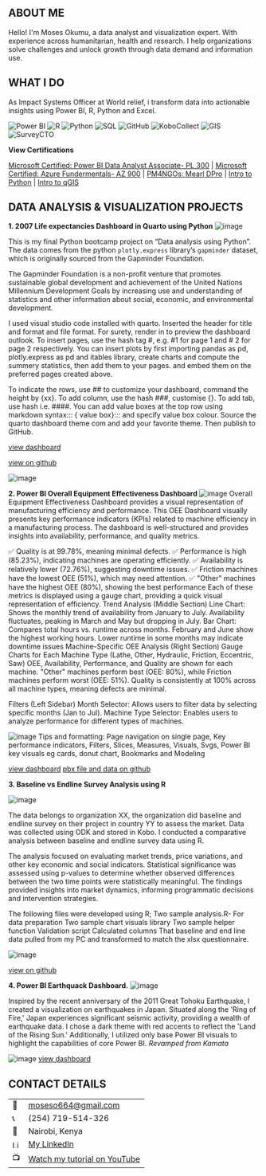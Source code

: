 <!--Section 1: Introduce your self-->
## ABOUT ME

Hello! I'm Moses Okumu, a data analyst and visualization expert. With experience across humanitarian, health and research. I help organizations solve challenges and unlock growth through data demand and information use.


<!--Mention your top/relevant skills here - core and soft skills-->
## WHAT I DO

As Impact Systems Officer at World relief, i transform data into actionable insights using Power BI, R, Python and Excel.

  ![Power BI](https://img.shields.io/badge/Power%20BI-F2C811?style=flat-square&logo=powerbi&logoColor=black)
  ![R](https://img.shields.io/badge/R-276DC3?style=flat-square&logo=r&logoColor=white)
  ![Python](https://img.shields.io/badge/Python-3776AB?style=flat-square&logo=python&logoColor=white)
  ![SQL](https://img.shields.io/badge/SQL-CC2927?style=flat-square&logo=microsoft-sql-server&logoColor=white)
  ![GitHub](https://img.shields.io/badge/GitHub-181717?style=flat-square&logo=github&logoColor=white)
  ![KoboCollect](https://img.shields.io/badge/KoboCollect-005BBB?style=flat-square&logo=kobotoolbox&logoColor=white)
  ![GIS](https://img.shields.io/badge/GIS-006747?style=flat-square&logo=esri&logoColor=white)
  ![SurveyCTO](https://img.shields.io/badge/SurveyCTO-005BBB?style=flat-square)

**View Certifications**

[Microsoft Certified: Power BI Data Analyst Associate- PL 300](https://github.com/Mose742/portfolio/blob/main/documents/Certifications%20-%20MosesOkumu-7399%20_%20Microsoft%20Learn.pdf) | 
[Microsoft Certified: Azure Fundermentals- AZ 900](https://github.com/Mose742/portfolio/blob/main/documents/azure_cert.pdf) | 
[PM4NGOs: Mearl DPro](https://github.com/Mose742/portfolio/blob/main/documents/mear_dpro.pdf) | 
[Intro to Python](https://github.com/Mose742/portfolio/blob/main/documents/python.pdf) | 
[Intro to qGIS](https://github.com/Mose742/portfolio/blob/main/documents/gis.pdf) 
<!--Section 2: List 3-4 key projects-->
## DATA ANALYSIS & VISUALIZATION PROJECTS

**1. 2007 Life expectancies Dashboard in Quarto using Python**
![image](gapminder.png)

This is my final Python bootcamp project on “Data analysis using Python”. The data comes from the python `plotly.express` library’s `gapminder` dataset, which is originally sourced from the Gapminder Foundation.

The Gapminder Foundation is a non-profit venture that promotes sustainable global development and achievement of the United Nations Millennium Development Goals by increasing use and understanding of statistics and other information about social, economic, and environmental development.

I used visual studio code installed with quarto. Inserted the header for title and format and file format. For surety, render in to preview the dashboard outlook. To insert pages, use the hash tag #, e.g. #1 for page 1 and # 2 for page 2 respectively. 
You can insert plots by first importing pandas as pd, plotly.express as pd and itables library, create charts and compute the summery statistics, then add them to your pages. and embed them on the preferred pages created above. 

To indicate the rows, use ## to customize your dashboard, command the height by {xx}. To add column, use the hash ###, customise {}.
To add tab, use hash i.e. ####. You can add value boxes at the top row using markdown syntax::: { value box}:::  and specify value box colour. Source the quarto dashboard theme com and add your favorite theme. Then publish to GitHub. 

[view dashboard](https://mose742.github.io/my_first_repo_2025/gapminder_copy.html)

[view on github](https://github.com/Mose742/my_first_repo_2025/blob/main/gapminder_copy.qmd)

![image](code.png)

**2. Power BI Overall Equipment Effectiveness Dashboard**
![image](oee1.png)
Overall Equipment Effectiveness Dashboard provides a visual representation of manufacturing efficiency and performance. This OEE Dashboard visually presents key performance indicators (KPIs) related to machine efficiency in a manufacturing process. The dashboard is well-structured and provides insights into availability, performance, and quality metrics.

✅ Quality is at 99.78%, meaning minimal defects.
✅ Performance is high (85.23%), indicating machines are operating efficiently.
✅ Availability is relatively lower (72.76%), suggesting downtime issues.
✅ Friction machines have the lowest OEE (51%), which may need attention.
✅ "Other" machines have the highest OEE (80%), showing the best performance
Each of these metrics is displayed using a gauge chart, providing a quick visual representation of efficiency.
Trend Analysis (Middle Section)
Line Chart: Shows the monthly trend of availability from January to July.
Availability fluctuates, peaking in March and May but dropping in July.
Bar Chart: Compares total hours vs. runtime across months.
February and June show the highest working hours.
Lower runtime in some months may indicate downtime issues
Machine-Specific OEE Analysis (Right Section)
Gauge Charts for Each Machine Type (Lathe, Other, Hydraulic, Friction, Eccentric, Saw)
OEE, Availability, Performance, and Quality are shown for each machine.
"Other" machines perform best (OEE: 80%), while Friction machines perform worst (OEE: 51%).
Quality is consistently at 100% across all machine types, meaning defects are minimal.

Filters (Left Sidebar)
Month Selector: Allows users to filter data by selecting specific months (Jan to Jul).
Machine Type Selector: Enables users to analyze performance for different types of machines.

![image](oee3.png)
Tips and formatting: Page navigation on single page, Key performance indicators, Filters, Slices, Measures, Visuals, Svgs, Power BI key visuals eg cards, donut chart, Bookmarks and Modeling

[view dashboard](https://app.powerbi.com/view?r=eyJrIjoiYzdhNWFhZDctNDdiMy00OTRmLWJmMWQtY2Y1M2JhNzQ3MGJjIiwidCI6ImU4ZjAzNDIxLWFjZGItNDE5MC04N2M0LTJlNDVkYWNkMmQxYSIsImMiOjF9)
[pbx file and data on github](https://github.com/Mose742/power_bi_files)

**3. Baseline vs Endline Survey Analysis using R**

![image](R.png)

The data belongs to organization XX, the organization did baseline and endline survey on their project in country YY to assess the market. Data was collected using ODK and stored in Kobo.    I conducted a comparative analysis between baseline and endline survey data using R. 

The analysis focused on evaluating market trends, price variations, and other key economic and social indicators. Statistical significance was assessed using p-values to determine whether observed differences between the two time points were statistically meaningful. The findings provided insights into market dynamics, informing programmatic decisions and intervention strategies.

The following files were developed using R; 
	Two sample analysis.R- For data preparation
	Two sample chart visuals library
	Two sample helper function
	Validation script
	Calculated columns
That baseline and end line data pulled from my PC and transformed to match the xlsx questionnaire.

![image](r_script.png)

[view on github](https://github.com/Mose742/nyagiheta)

**4. Power BI Earthquack Dashboard.**
![image](earth1.png)

Inspired by the recent anniversary of the 2011 Great Tohoku Earthquake, I created a visualization on earthquakes in Japan. Situated along the 'Ring of Fire,' Japan experiences significant seismic activity, providing a wealth of earthquake data.
I chose a dark theme with red accents to reflect the 'Land of the Rising Sun.' Additionally, I utilized only base Power BI visuals to highlight the capabilities of core Power BI.
*Revamped from Kamata*

![image](model2.png)
[view dashboard](https://app.powerbi.com/view?r=eyJrIjoiMzUyMjVhOTItMjFlOC00NWQzLTk2NTItY2RlZWM4NGRmNjlkIiwidCI6ImU4ZjAzNDIxLWFjZGItNDE5MC04N2M0LTJlNDVkYWNkMmQxYSIsImMiOjF9)

## CONTACT DETAILS

<table>
  <tbody>
    <tr>
      <td>📧</td>
      <td><a href="mailto:anietieetuk@gmail.com">moseso664@gmail.com</a></td>
    </tr>
    <tr>
      <td>📞</td>
      <td>(254) 719-514-326</td>
    </tr>
    <tr>
      <td>📍</td>
      <td>Nairobi, Kenya</td>
    </tr>
    <tr>
    <td><img src="https://upload.wikimedia.org/wikipedia/commons/c/ca/LinkedIn_logo_initials.png" alt="LinkedIn" width="15.5" height="15.5"></td>
    <td><a href="https://www.linkedin.com/in/mosesokumu/">My LinkedIn</a></td>
   </tr>  
    <tr>
      <td>📺</td>
      <td><a href="https://www.youtube.com/watch?v=q__u5DOWdS8">Watch my tutorial on YouTube</a></td>
    </tr>
  </tbody>
</table>

   





